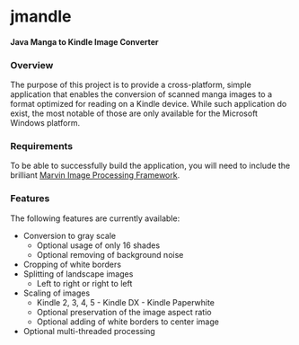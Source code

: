 # jmandle
#### Java Manga to Kindle Image Converter

### Overview

The purpose of this project is to provide a cross-platform, simple application that enables the conversion of
scanned manga images to a format optimized for reading on a Kindle device. While such application do exist, the
most notable of those are only available for the Microsoft Windows platform.


### Requirements

To be able to successfully build the application, you will need to include the brilliant
[Marvin Image Processing Framework](http://marvinproject.sourceforge.net).


### Features

The following features are currently available:

  * Conversion to gray scale
    * Optional usage of only 16 shades
    * Optional removing of background noise
  * Cropping of white borders
  * Splitting of landscape images
    * Left to right or right to left
  * Scaling of images
    * Kindle 2, 3, 4, 5 - Kindle DX - Kindle Paperwhite
    * Optional preservation of the image aspect ratio
    * Optional adding of white borders to center image
  * Optional multi-threaded processing